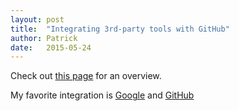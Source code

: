 ```yaml
---
layout: post
title:  "Integrating 3rd-party tools with GitHub"
author: Patrick
date:   2015-05-24
---
```

Check out [this page](https://github.com/integrations) for an overview.

My favorite integration is [Google](https://www.google.com) and [GitHub](https://www.githubbbbbbb.comm)
